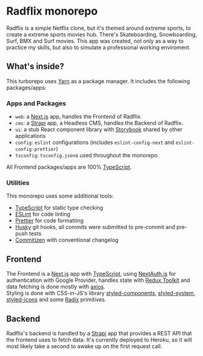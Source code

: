 # Radflix monorepo

Radflix is a simple Netflix clone, but it's themed around extreme sports, to create a extreme sports movies hub. 
There's Skateboarding, Snowboarding, Surf, BMX and Surf movies.
This app was created, not only as a way to practice my skills, but also to simulate a professional working enviroment.

## What's inside?

This turborepo uses [Yarn](https://classic.yarnpkg.com/lang/en/) as a package manager. It includes the following packages/apps:

### Apps and Packages

- `web`: a [Next.js](https://nextjs.org) app, handles the Frontend of Radflix.
- `cms`: a [Strapi](https://strapi.io/) app, a Headless CMS, handles the Backend of Radflix.
- `ui`: a stub React component library with [Storybook](https://storybook.js.org/) shared by other applications
- `config`: `eslint` configurations (includes `eslint-config-next` and `eslint-config-prettier`)
- `tsconfig`: `tsconfig.json`s used throughout the monorepo

All Frontend packages/apps are 100% [TypeScript](https://www.typescriptlang.org/).

### Utilities

This monorepo uses some additional tools:

- [TypeScript](https://www.typescriptlang.org/) for static type checking
- [ESLint](https://eslint.org/) for code linting
- [Prettier](https://prettier.io) for code formatting
- [Husky](https://typicode.github.io/husky/#/) git hooks, all commits were submitted to pre-commit and pre-push tests
- [Commitizen](https://commitizen-tools.github.io/commitizen/) with conventional changelog

## Frontend

The Frontend is a [Next.js](https://nextjs.org) app with [TypeScript](https://www.typescriptlang.org/), using [NextAuth.js](https://next-auth.js.org/) for authentication with Google Provider, handles state with [Redux Toolkit](https://redux-toolkit.js.org/) and data fetching is done mostly with [axios](https://axios-http.com/).<br>
Styling is done with CSS-in-JS's library [styled-components](https://styled-components.com/), [styled-system](https://styled-system.com/), [styled-icons](https://styled-icons.dev/) and some [Radix](https://www.radix-ui.com/) primitives.

## Backend

Radflix's backend is handled by a [Strapi](https://strapi.io/) app that provides a REST API that the frontend uses to fetch data. It's currently deployed to Heroku, so it will most likely take a second to awake up on the first request call.



